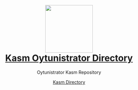 <h1 align="center">
  <br>
  <img width="150" src="https://avatars.githubusercontent.com/u/3594944">
  <br>
  <a href="https://oytunistrator.github.io/kasm-registry">Kasm Oytunistrator Directory</a>
  <br>
</h1>

<p align="center">Oytunistrator Kasm Repository</p>

<p align="center"><a href="https://oytunistrator.github.io/kasm-registry">Kasm Directory</a></p>